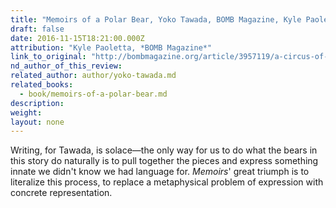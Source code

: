 ```yaml
---
title: "Memoirs of a Polar Bear, Yoko Tawada, BOMB Magazine, Kyle Paoletta"
draft: false
date: 2016-11-15T18:21:00.000Z
attribution: "Kyle Paoletta, *BOMB Magazine*"
link_to_original: "http://bombmagazine.org/article/3957119/a-circus-of-meaning"
nd_author_of_this_review:
related_author: author/yoko-tawada.md
related_books:
  - book/memoirs-of-a-polar-bear.md
description:
weight:
layout: none
---
```

Writing, for Tawada, is solace—the only way for us to do what the bears in this story do naturally is to pull together the pieces and express something innate we didn't know we had language for. *Memoirs*' great triumph is to literalize this process, to replace a metaphysical problem of expression with concrete representation.

